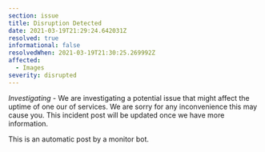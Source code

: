 ```yaml
---
section: issue
title: Disruption Detected
date: 2021-03-19T21:29:24.642031Z
resolved: true
informational: false
resolvedWhen: 2021-03-19T21:30:25.269992Z
affected:
  - Images
severity: disrupted
---
```

*Investigating* - We are investigating a potential issue that might affect the uptime of one our of services. We are sorry for any inconvenience this may cause you. This incident post will be updated once we have more information.

This is an automatic post by a monitor bot.
        